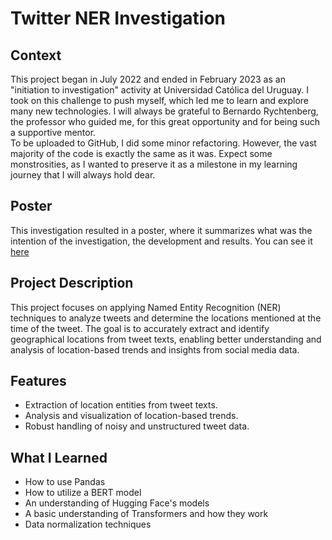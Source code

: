 # Twitter NER Investigation

## Context
This project began in July 2022 and ended in February 2023 as an "initiation to investigation" activity at Universidad Católica del Uruguay. I took on this challenge to push myself, which led me to learn and explore many new technologies. I will always be grateful to Bernardo Rychtenberg, the professor who guided me, for this great opportunity and for being such a supportive mentor.
<br>
To be uploaded to GitHub, I did some minor refactoring. However, the vast majority of the code is exactly the same as it was. Expect some monstrosities, as I wanted to preserve it as a milestone in my learning journey that I will always hold dear.

## Poster

This investigation resulted in a poster, where it summarizes what was the intention of the investigation, the development and results. You can see it [here](https://github.com/ManuelM512/twitter-ner-investigation/blob/main/investigation_poster.pdf)

## Project Description

This project focuses on applying Named Entity Recognition (NER) techniques to analyze tweets and determine the locations mentioned at the time of the tweet. The goal is to accurately extract and identify geographical locations from tweet texts, enabling better understanding and analysis of location-based trends and insights from social media data.

## Features
- Extraction of location entities from tweet texts.
- Analysis and visualization of location-based trends.
- Robust handling of noisy and unstructured tweet data.

## What I Learned
- How to use Pandas
- How to utilize a BERT model
- An understanding of Hugging Face's models
- A basic understanding of Transformers and how they work
- Data normalization techniques
